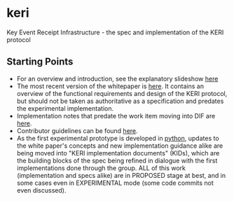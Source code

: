 # keri
Key Event Receipt Infrastructure - the spec and implementation of the KERI protocol

## Starting Points
* For an overview and introduction, see the explanatory slideshow [here](https://github.com/SmithSamuelM/Papers/blob/master/presentations/KERI2_Overview.web.pdf)
* The most recent version of the whitepaper is [here](https://github.com/SmithSamuelM/Papers/blob/master/whitepapers/KERI_WP_2.x.web.pdf). It contains an overview of the functional requirements and design of the KERI protocol, but should not be taken as authoritative as a specification and predates the experimental implementation.
* Implementation notes that predate the work item moving into DIF are [here](implementation.md).
* Contributor guidelines can be found [here](contributing.md).
* As the first experimental prototype is developed in [python](https://github.com/decentralized-identity/keripy), updates to the white paper's concepts and new implementation guidance alike are being moved into "KERI implementation documents" (KIDs), which are the building blocks of the spec being refined in dialogue with the first implementations done through the group. ALL of this work (implementation and specs alike) are in PROPOSED stage at best, and in some cases even in EXPERIMENTAL mode (some code commits not even discussed).
